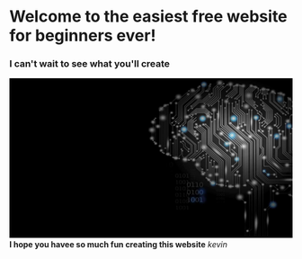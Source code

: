 # Welcome to the easiest free website for beginners ever!

### I can't wait to see what you'll create
![Publish image](ai.jpg)
**I hope you havee so much fun creating this website**
*kevin*

